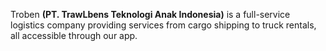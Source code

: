 Troben **(PT. TrawLbens Teknologi Anak Indonesia)** is a full-service logistics company providing services from cargo shipping to truck rentals, all accessible through our app.
